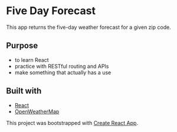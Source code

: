 # Five Day Forecast

This app returns the five-day weather forecast for a given zip code.

## Purpose
* to learn React
* practice with RESTful routing and APIs
* make something that actually has a use

## Built with
* [React](https://reactjs.org/)
* [OpenWeatherMap](https://openweathermap.org/)


This project was bootstrapped with [Create React App](https://github.com/facebook/create-react-app).
